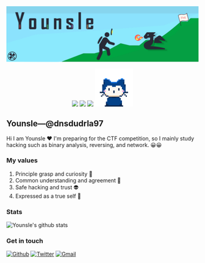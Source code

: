 
<img src="https://github.com/dnsdudrla97/dnsdudrla97/blob/master/img/github_banner2.png"> 

<p align="center">
     <img src="https://raw.githubusercontent.com/coderjojo/coderjojo/master/img/github.gif" width=100>
     <img src="https://octodex.github.com/images/maxtocat.gif" width=100>
     <img src="https://octodex.github.com/images/carlostocat.gif" width=100>
     <img src="https://github.com/dnsdudrla97/dnsdudrla97/blob/master/img/mona-whisper.gif" width=100>
</p>

## Younsle—@dnsdudrla97
Hi I am Younsle ❤ I'm preparing for the CTF competition, so I mainly study hacking such as binary analysis, reversing, and network. 😀😀

### My values
1. Principle grasp and curiosity 🥽
2. Common understanding and agreement 🙌
3. Safe hacking and trust 👽
4. Expressed as a true self 💓

### Stats
![Younsle's github stats](https://github-readme-stats.vercel.app/api?username=dnsdudrla97&show_icons=true&theme=dracula)

### Get in touch
[![Github](https://img.shields.io/badge/-Github-000?style=flat&logo=Github&logoColor=white)](https://github.com/dnsdudrla97)
[![Twitter](https://img.shields.io/badge/-Twitter-1ca0f1?style=flat-square&labelColor=1ca0f1&logo=twitter&logoColor=white&link=https://twitter.com/Younsle1)](https://twitter.com/Younsle1)
[![Gmail](https://img.shields.io/badge/-Gmail-c14438?style=flat&logo=Gmail&logoColor=white)](mailto:kyw9710@@gmail.com)